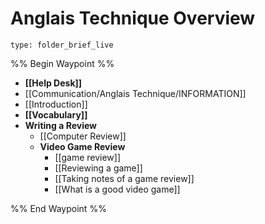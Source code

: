 # Anglais Technique Overview
 
```ccard
type: folder_brief_live
```
 
%% Begin Waypoint %%
- **[[Help Desk]]**
- [[Communication/Anglais Technique/INFORMATION]]
- [[Introduction]]
- **[[Vocabulary]]**
- **Writing a Review**
	- [[Computer Review]]
	- **Video Game Review**
		- [[game review]]
		- [[Reviewing a game]]
		- [[Taking notes of a game review]]
		- [[What is a good video game]]

%% End Waypoint %%